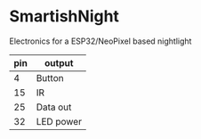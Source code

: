 # SmartishNight
Electronics for a ESP32/NeoPixel based nightlight

| pin | output    |
|-----|-----------|
| 4   | Button    |
| 15  | IR        |
| 25  | Data out  |
| 32  | LED power |
